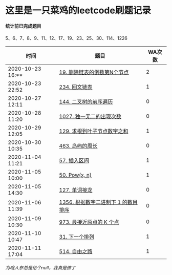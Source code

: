 # 这里是一只菜鸡的leetcode刷题记录

#### 统计前已完成题目
5、6、7、8、9、11、12、17、19、23、25、30、114、1226

时间|题目|WA次数
---|---|---
2020-10-23 16:\**|[19. 删除链表的倒数第N个节点](https://leetcode-cn.com/problems/remove-nth-node-from-end-of-list/)|2
2020-10-23 22:52|[234. 回文链表](https://leetcode-cn.com/problems/palindrome-linked-list/)|1
2020-10-27 12:11|[144. 二叉树的前序遍历](https://leetcode-cn.com/problems/binary-tree-preorder-traversal/)|0
2020-10-28 11:20|[1027. 独一无二的出现次数](https://leetcode-cn.com/problems/unique-number-of-occurrences/)|0
2020-10-29 12:05|[129. 求根到叶子节点数字之和](https://leetcode-cn.com/problems/sum-root-to-leaf-numbers/)|1
2020-10-30 10:35|[463. 岛屿的周长](https://leetcode-cn.com/problems/island-perimeter/)|0
2020-11-04 11:21|[57. 插入区间](https://leetcode-cn.com/problems/insert-interval/)|1
2020-11-05 10:00|[50. Pow(x, n)](https://leetcode-cn.com/problems/powx-n/)|1
2020-11-05 14:30|[127. 单词接龙](https://leetcode-cn.com/problems/word-ladder/)|0
2020-11-06 11:39|[1356. 根据数字二进制下 1 的数目排序](https://leetcode-cn.com/problems/sort-integers-by-the-number-of-1-bits/)|0
2020-11-09 10:30|[973. 最接近原点的 K 个点](https://leetcode-cn.com/problems/k-closest-points-to-origin/)|0
2020-11-10 10:47|[31. 下一个排列](https://leetcode-cn.com/problems/next-permutation/)|1
2020-11-11 17:04|[514. 自由之路](https://leetcode-cn.com/problems/freedom-trail/)|1

*为啥入参总是给个null，我真是佛了*
